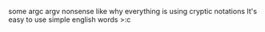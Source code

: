 some argc argv nonsense
like why everything is using cryptic notations It's easy to use simple english words >:c
